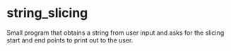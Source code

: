 # string_slicing
Small program that obtains a string from user input and asks for the slicing start and end points to print out to the user.

